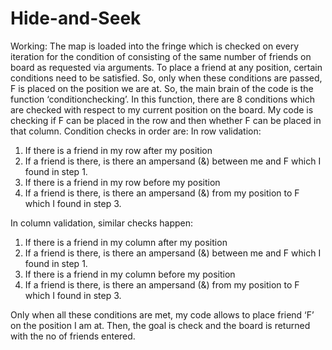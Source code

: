 # Hide-and-Seek

Working: The map is loaded into the fringe which is checked on every iteration for the condition of consisting of the same number of friends on board as requested via arguments. To place a friend at any position, certain conditions need to be satisfied. So, only when these conditions are passed, F is placed on the position we are at. So, the main brain of the code is the function ‘conditionchecking’. In this function, there are 8 conditions which are checked with respect to my current position on the board. My code is checking if F can be placed in the row and then whether F can be placed in that column. Condition checks in order are: In row validation:

1. If there is a friend in my row after my position
2. If a friend is there, is there an ampersand (&) between me and F which I found in step 1.
3. If there is a friend in my row before my position
4. If a friend is there, is there an ampersand (&) from my position to F which I found in step 3.

In column validation, similar checks happen:

1. If there is a friend in my column after my position
2. If a friend is there, is there an ampersand (&) between me and F which I found in step 1.
3. If there is a friend in my column before my position
4. If a friend is there, is there an ampersand (&) from my position to F which I found in step 3. 

Only when all these conditions are met, my code allows to place friend ‘F’ on the position I am at. Then, the goal is check and the board is returned with the no of friends entered.
